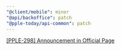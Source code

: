 ```yaml
---
"@client/mobile": minor
"@api/backoffice": patch
"@pple-today/api-common": patch
---
```


[[PPLE-298] Announcement in Official Page](https://linear.app/snts/issue/PPLE-298/announcement-in-official-page)
